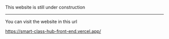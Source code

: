 This website is still under construction

-------------------------------------------------------------------------------------------------------

You can visit the website in this url

https://smart-class-hub-front-end.vercel.app/
